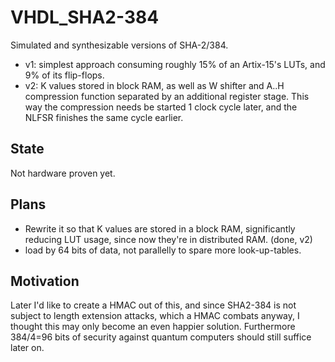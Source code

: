 # VHDL_SHA2-384
Simulated and synthesizable versions of SHA-2/384.
- v1: simplest approach consuming roughly 15% of an Artix-15's LUTs, and 9% of its flip-flops.
- v2: K values stored in block RAM, as well as W shifter and A..H compression function separated by an additional register stage. This way the compression needs be started 1 clock cycle later, and the NLFSR finishes the same cycle earlier.

## State
Not hardware proven yet.

## Plans
- Rewrite it so that K values are stored in a block RAM, significantly reducing LUT usage, since now they're in distributed RAM. (done, v2)
- load by 64 bits of data, not parallelly to spare more look-up-tables.

## Motivation
Later I'd like to create a HMAC out of this, and since SHA2-384 is not subject to length extension attacks, which a HMAC combats anyway, I thought this may only become an even happier solution. Furthermore 384/4=96 bits of security against quantum computers should still suffice later on.
